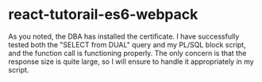 # react-tutorail-es6-webpack
As you noted, the DBA has installed the certificate. I have successfully tested both the "SELECT from DUAL" query and my PL/SQL block script, and the function call is functioning properly. The only concern is that the response size is quite large, so I will ensure to handle it appropriately in my script.
